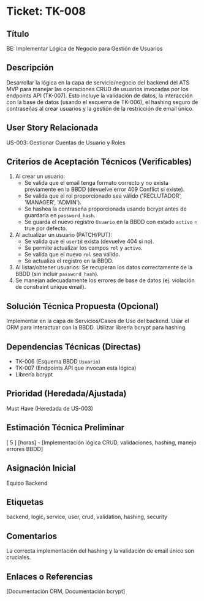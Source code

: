 # Ticket: TK-008

## Título
BE: Implementar Lógica de Negocio para Gestión de Usuarios

## Descripción
Desarrollar la lógica en la capa de servicio/negocio del backend del ATS MVP para manejar las operaciones CRUD de usuarios invocadas por los endpoints API (TK-007). Esto incluye la validación de datos, la interacción con la base de datos (usando el esquema de TK-006), el hashing seguro de contraseñas al crear usuarios y la gestión de la restricción de email único.

## User Story Relacionada
US-003: Gestionar Cuentas de Usuario y Roles

## Criterios de Aceptación Técnicos (Verificables)
1.  Al crear un usuario:
    * Se valida que el email tenga formato correcto y no exista previamente en la BBDD (devuelve error 409 Conflict si existe).
    * Se valida que el rol proporcionado sea válido ('RECLUTADOR', 'MANAGER', 'ADMIN').
    * Se hashea la contraseña proporcionada usando bcrypt antes de guardarla en `password_hash`.
    * Se guarda el nuevo registro `Usuario` en la BBDD con estado `activo` = true por defecto.
2.  Al actualizar un usuario (PATCH/PUT):
    * Se valida que el `userId` exista (devuelve 404 si no).
    * Se permite actualizar los campos `rol` y `activo`.
    * Se valida que el nuevo `rol` sea válido.
    * Se actualiza el registro en la BBDD.
3.  Al listar/obtener usuarios: Se recuperan los datos correctamente de la BBDD (sin incluir `password_hash`).
4.  Se manejan adecuadamente los errores de base de datos (ej. violación de constraint unique email).

## Solución Técnica Propuesta (Opcional)
Implementar en la capa de Servicios/Casos de Uso del backend. Usar el ORM para interactuar con la BBDD. Utilizar librería bcrypt para hashing.

## Dependencias Técnicas (Directas)
* TK-006 (Esquema BBDD `Usuario`)
* TK-007 (Endpoints API que invocan esta lógica)
* Librería bcrypt

## Prioridad (Heredada/Ajustada)
Must Have (Heredada de US-003)

## Estimación Técnica Preliminar
[ 5 ] [horas] - [Implementación lógica CRUD, validaciones, hashing, manejo errores BBDD]

## Asignación Inicial
Equipo Backend

## Etiquetas
backend, logic, service, user, crud, validation, hashing, security

## Comentarios
La correcta implementación del hashing y la validación de email único son cruciales.

## Enlaces o Referencias
[Documentación ORM, Documentación bcrypt]